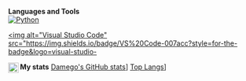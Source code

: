 

<b>Languages and Tools</b> <br>
<a href="https://python.org"><img alt="Python" src="https://img.shields.io/badge/Python-3776ab?style=for-the-badge&logo=python&logoColor=white" class="center"></a>

<a href="https://code.visualstudio.com"><img alt="Visual Studio Code" src="https://img.shields.io/badge/VS%20Code-007acc?style=for-the-badge&logo=visual-studio-


<a href="https://discordapp.com/users/%E2%80%8B143773579320754177">
<img align="left" alt="Anurag's Discord" width="21px" src="https://raw.githubusercontent.com/anuraghazra/anuraghazra/master/assets/discord-round.svg" />
</a>
  
<b>My stats</b>
[Damego's GitHub stats](https://github-readme-stats.vercel.app/api?username=Damego)]
[Top Langs](https://github-readme-stats.vercel.app/api/top-langs/?username=Damego)]
